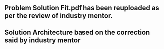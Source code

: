 ## Problem Solution Fit.pdf has been reuploaded as per the review of industry mentor.
## Solution Architecture based on the correction said by industry mentor
